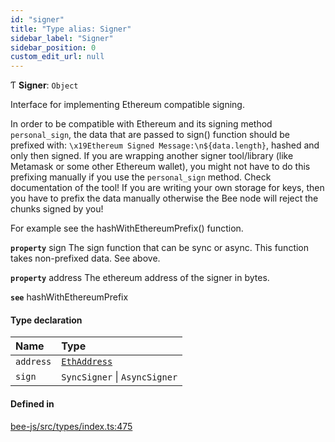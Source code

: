 ```yaml
---
id: "signer"
title: "Type alias: Signer"
sidebar_label: "Signer"
sidebar_position: 0
custom_edit_url: null
---
```


Ƭ **Signer**: `Object`

Interface for implementing Ethereum compatible signing.

In order to be compatible with Ethereum and its signing method `personal_sign`, the data
that are passed to sign() function should be prefixed with: `\x19Ethereum Signed Message:\n${data.length}`, hashed
and only then signed.
If you are wrapping another signer tool/library (like Metamask or some other Ethereum wallet), you might not have
to do this prefixing manually if you use the `personal_sign` method. Check documentation of the tool!
If you are writing your own storage for keys, then you have to prefix the data manually otherwise the Bee node
will reject the chunks signed by you!

For example see the hashWithEthereumPrefix() function.

**`property`** sign     The sign function that can be sync or async. This function takes non-prefixed data. See above.

**`property`** address  The ethereum address of the signer in bytes.

**`see`** hashWithEthereumPrefix

#### Type declaration

| Name | Type |
| :------ | :------ |
| `address` | [`EthAddress`](utils.eth.ethaddress.md) |
| `sign` | `SyncSigner` \| `AsyncSigner` |

#### Defined in

[bee-js/src/types/index.ts:475](https://github.com/ethersphere/bee-js/blob/74056cb/src/types/index.ts#L475)
